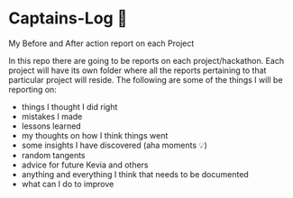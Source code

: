 # Captains-Log :rocket:
My Before and After action report on each Project

In this repo there are going to be reports on each project/hackathon. Each project will have its own folder where all the reports pertaining to that particular project will reside. The following are some of the things I will be reporting on:

* things I thought I did right
* mistakes I made
* lessons learned
* my thoughts on how I think things went
* some insights I have discovered (aha moments :bulb:)
* random tangents
* advice for future Kevia and others
* anything and everything I think that needs to be documented
* what can I do to improve
